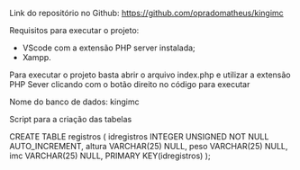 Link do repositório no Github: https://github.com/opradomatheus/kingimc

Requisitos para executar o projeto:

- VScode com a extensão PHP server instalada;
- Xampp.

Para executar o projeto basta abrir o arquivo index.php e utilizar a extensão PHP Sever clicando com o botão direito no código para executar 

Nome do banco de dados: kingimc

Script para a criação das tabelas

CREATE TABLE registros (
  idregistros INTEGER UNSIGNED NOT NULL AUTO_INCREMENT,
  altura VARCHAR(25) NULL,
  peso VARCHAR(25) NULL,
  imc VARCHAR(25) NULL,
  PRIMARY KEY(idregistros)
);


